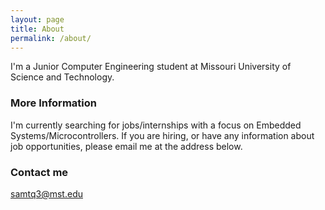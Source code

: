 ```yaml
---
layout: page
title: About
permalink: /about/
---
```


I'm a Junior Computer Engineering student at Missouri University of Science and Technology. 

### More Information

I'm currently searching for jobs/internships with a focus on Embedded Systems/Microcontrollers. If you are hiring, or have any information about job opportunities, please email me at the address below. 

### Contact me

[samtq3@mst.edu](mailto:samtq3@mst.edu)